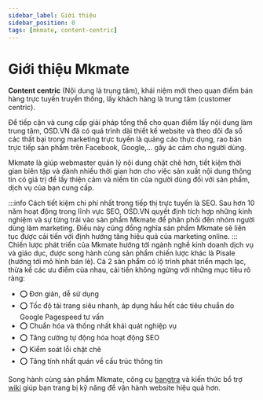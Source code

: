 ```yaml
---
sidebar_label: Giới thiệu
sidebar_position: 0
tags: [mkmate, content-centric]
---
```


# Giới thiệu Mkmate
**Content centric** (Nội dung là trung tâm), khái niệm mới theo quan điểm bán hàng trực tuyến truyền thống, lấy khách hàng là trung tâm (customer centric). 

Để tiếp cận và cung cấp giải pháp tổng thể cho quan điểm lấy nội dung làm trung tâm, OSD.VN đã có quá trình dài thiết kế website và theo dõi đa số các thất bại trong marketing trực tuyến là quảng cáo thực dụng, rao bán trực tiếp sản phẩm trên Facebook, Google,... gây ác cảm cho người dùng.

Mkmate là giúp webmaster quản lý nội dung chặt chẽ hơn, tiết kiệm thời gian biên tập và dành nhiều thời gian hơn cho việc sản xuất nội dung thông tin có giá trị để lấy thiện cảm và niềm tin của người dùng đối với sản phẩm, dịch vụ của bạn cung cấp.

:::info
Cách tiết kiệm chi phí nhất trong tiếp thị trực tuyến là SEO. Sau hơn 10 năm hoạt động trong lĩnh vực SEO, OSD.VN quyết định tích hợp những kinh nghiệm và sự từng trải vào sản phẩm Mkmate để phân phối đến nhóm người dùng làm marketing. Điều này cũng đồng nghĩa sản phẩm Mkmate sẽ liên tục được cải tiến với định hướng tăng hiệu quả của marketing online.
:::
Chiến lược phát triển của Mkmate hướng tới ngành nghề kinh doanh dịch vụ và giáo dục, được song hành cùng sản phẩm chiến lược khác là Pisale (hướng tới mô hình bán lẻ). Cả 2 sản phẩm có lộ trình phát triển mạch lạc, thừa kế các ưu điểm của nhau, cải tiến không ngừng với những mục tiêu rõ ràng:

- ⭕ Đơn giản, dễ sử dụng
- ⭕ Tốc độ tải trang siêu nhanh, áp dụng hầu hết các tiêu chuẩn do Google Pagespeed tư vấn
- ⭕ Chuẩn hóa và thống nhất khái quát nghiệp vụ
- ⭕ Tăng cường tự động hóa hoạt động SEO
- ⭕ Kiểm soát lỗi chặt chẽ
- ⭕ Tăng tính nhất quán về cấu trúc thông tin

Song hành cùng sản phẩm Mkmate, công cụ [bangtra](https://bangtra.com) và kiến thức bổ trợ [wiki](https://osd.vn/wiki) giúp bạn trang bị kỹ năng để vận hành website hiệu quả hơn.
